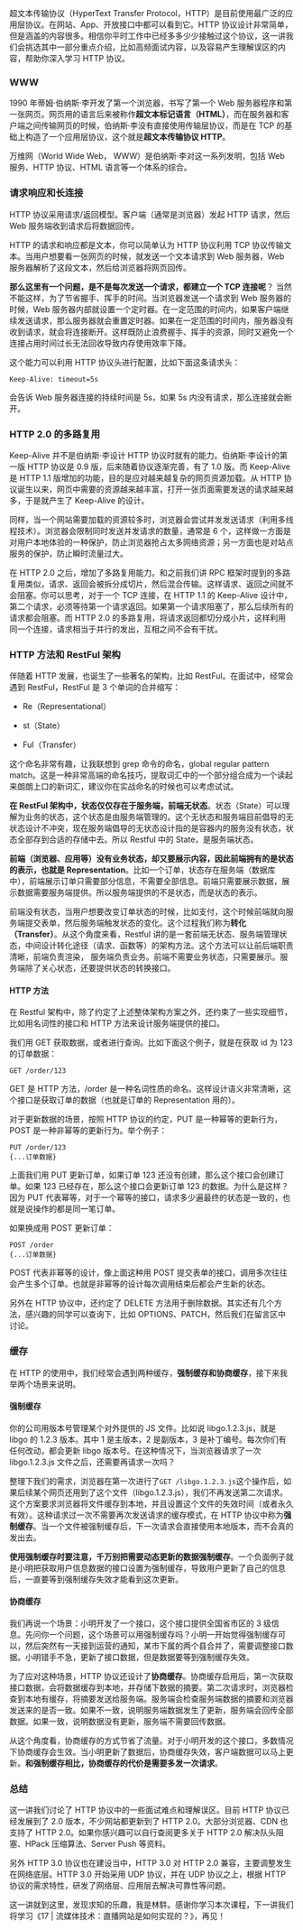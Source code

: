 超文本传输协议（HyperText Transfer Protocol，HTTP）是目前使用最广泛的应用层协议。在网站、App、开放接口中都可以看到它。HTTP 协议设计非常简单，但是涵盖的内容很多。相信你平时工作中已经多多少少接触过这个协议，这一讲我们会挑选其中一部分重点介绍，比如高频面试内容，以及容易产生理解误区的内容，帮助你深入学习 HTTP 协议。

### WWW

1990 年蒂姆·伯纳斯·李开发了第一个浏览器，书写了第一个 Web 服务器程序和第一张网页。网页用的语言后来被称作**超文本标记语言（HTML）**，而在服务器和客户端之间传输网页的时候，伯纳斯·李没有直接使用传输层协议，而是在 TCP 的基础上构造了一个应用层协议，这个就是**超文本传输协议 HTTP**。

万维网（World Wide Web， WWW）是伯纳斯·李对这一系列发明，包括 Web 服务、HTTP 协议、HTML 语言等一个体系的综合。

### 请求响应和长连接

HTTP 协议采用请求/返回模型。客户端（通常是浏览器）发起 HTTP 请求，然后 Web 服务端收到请求后将数据回传。

HTTP 的请求和响应都是文本，你可以简单认为 HTTP 协议利用 TCP 协议传输文本。当用户想要看一张网页的时候，就发送一个文本请求到 Web 服务器，Web 服务器解析了这段文本，然后给浏览器将网页回传。

**那么这里有一个问题，是不是每次发送一个请求，都建立一个 TCP 连接呢**？ 当然不能这样，为了节省握手、挥手的时间。当浏览器发送一个请求到 Web 服务器的时候，Web 服务器内部就设置一个定时器。在一定范围的时间内，如果客户端继续发送请求，那么服务器就会重置定时器。如果在一定范围的时间内，服务器没有收到请求，就会将连接断开。这样既防止浪费握手、挥手的资源，同时又避免一个连接占用时间过长无法回收导致内存使用效率下降。

这个能力可以利用 HTTP 协议头进行配置，比如下面这条请求头：

    Keep-Alive: timeout=5s
    

会告诉 Web 服务器连接的持续时间是 5s，如果 5s 内没有请求，那么连接就会断开。

### HTTP 2.0 的多路复用

Keep-Alive 并不是伯纳斯·李设计 HTTP 协议时就有的能力。伯纳斯·李设计的第一版 HTTP 协议是 0.9 版，后来随着协议逐渐完善，有了 1.0 版。而 Keep-Alive 是 HTTP 1.1 版增加的功能，目的是应对越来越复杂的网页资源加载。从 HTTP 协议诞生以来，网页中需要的资源越来越丰富，打开一张页面需要发送的请求越来越多，于是就产生了 Keep-Alive 的设计。

同样，当一个网站需要加载的资源较多时，浏览器会尝试并发发送请求（利用多线程技术）。浏览器会限制同时发送并发请求的数量，通常是 6 个，这样做一方面是对用户本地体验的一种保护，防止浏览器抢占太多网络资源；另一方面也是对站点服务的保护，防止瞬时流量过大。

在 HTTP 2.0 之后，增加了多路复用能力。和之前我们讲 RPC 框架时提到的多路复用类似，请求、返回会被拆分成切片，然后混合传输。这样请求、返回之间就不会阻塞。你可以思考，对于一个 TCP 连接，在 HTTP 1.1 的 Keep-Alive 设计中，第二个请求，必须等待第一个请求返回。如果第一个请求阻塞了，那么后续所有的请求都会阻塞。而 HTTP 2.0 的多路复用，将请求返回都切分成小片，这样利用同一个连接，请求相当于并行的发出，互相之间不会有干扰。

### HTTP 方法和 RestFul 架构

伴随着 HTTP 发展，也诞生了一些著名的架构，比如 RestFul。在面试中，经常会遇到 RestFul，RestFul 是 3 个单词的合并缩写：

*   Re（Representational）
    
*   st（State）
    
*   Ful（Transfer）
    

这个命名非常有趣，让我联想到 grep 命令的命名，global regular pattern match。这是一种非常高端的命名技巧，提取词汇中的一个部分组合成为一个读起来朗朗上口的新词汇，建议你在实战命名的时候也可以考虑试试。

**在 RestFul 架构中，状态仅仅存在于服务端，前端无状态**。状态（State）可以理解为业务的状态，这个状态是由服务端管理的。这个无状态和服务端目前倡导的无状态设计不冲突，现在服务端倡导的无状态设计指的是容器内的服务没有状态，状态全部存到合适的存储中去。所以 Restful 中的 State，是服务端状态。

**前端（浏览器、应用等）没有业务状态，却又要展示内容，因此前端拥有的是状态的表示，也就是 Representation**。比如一个订单，状态存在服务端（数据库中），前端展示订单只需要部分信息，不需要全部信息。前端只需要展示数据，展示数据需要服务端提供。所以服务端提供的不是状态，而是状态的表示。

前端没有状态，当用户想要改变订单状态的时候，比如支付，这个时候前端就向服务端提交表单，然后服务端触发状态的变化。这个过程我们称为**转化（Transfer）**。从这个角度来看，Restful 讲的是一套前端无状态、服务端管理状态，中间设计转化途径（请求、函数等）的架构方法。这个方法可以让前后端职责清晰，前端负责渲染， 服务端负责业务。前端不需要业务状态，只需要展示。服务端除了关心状态，还要提供状态的转换接口。

#### HTTP 方法

在 Restful 架构中，除了约定了上述整体架构方案之外，还约束了一些实现细节，比如用名词性的接口和 HTTP 方法来设计服务端提供的接口。

我们用 GET 获取数据，或者进行查询。比如下面这个例子，就是在获取 id 为 123 的订单数据：

    GET /order/123
    

GET 是 HTTP 方法，/order 是一种名词性质的命名。这样设计语义非常清晰，这个接口是获取订单的数据（也就是订单的 Representation 用的）。

对于更新数据的场景，按照 HTTP 协议的约定，PUT 是一种幂等的更新行为，POST 是一种非幂等的更新行为。举个例子：

    PUT /order/123 
    {...订单数据}
    

上面我们用 PUT 更新订单，如果订单 123 还没有创建，那么这个接口会创建订单。如果 123 已经存在，那么这个接口会更新订单 123 的数据。为什么是这样？因为 PUT 代表幂等，对于一个幂等的接口，请求多少遍最终的状态是一致的，也就是说操作的都是同一笔订单。

如果换成用 POST 更新订单：

    POST /order
    {...订单数据}
    

POST 代表非幂等的设计，像上面这种用 POST 提交表单的接口，调用多次往往会产生多个订单。也就是非幂等的设计每次调用结束后都会产生新的状态。

另外在 HTTP 协议中，还约定了 DELETE 方法用于删除数据。其实还有几个方法，感兴趣的同学可以查询下，比如 OPTIONS、PATCH，然后我们在留言区中讨论。

### 缓存

在 HTTP 的使用中，我们经常会遇到两种缓存，**强制缓存和协商缓存**，接下来我举两个场景来说明。

#### 强制缓存

你的公司用版本号管理某个对外提供的 JS 文件。比如说 libgo.1.2.3.js，就是 libgo 的 1.2.3 版本。其中 1 是主版本，2 是副版本，3 是补丁编号。每次你们有任何改动，都会更新 libgo 版本号。在这种情况下，当浏览器请求了一次 libgo.1.2.3.js 文件之后，还需要再请求一次吗？

整理下我们的需求，浏览器在第一次进行了`GET /libgo.1.2.3.js`这个操作后，如果后续某个网页还用到了这个文件（libgo.1.2.3.js），我们不再发送第二次请求。这个方案要求浏览器将文件缓存到本地，并且设置这个文件的失效时间（或者永久有效）。这种请求过一次不需要再次发送请求的缓存模式，在 HTTP 协议中称为**强制缓存**。当一个文件被强制缓存后，下一次请求会直接使用本地版本，而不会真的发出去。

**使用强制缓存时要注意，千万别把需要动态更新的数据强制缓存**。一个负面例子就是小明把获取用户信息数据的接口设置为强制缓存，导致用户更新了自己的信息后，一直要等到强制缓存失效才能看到这次更新。

#### 协商缓存

我们再说一个场景：小明开发了一个接口，这个接口提供全国省市区的 3 级信息。先问你一个问题，这个场景可以用强制缓存吗？小明一开始觉得强制缓存可以，然后突然有一天接到运营的通知，某市下属的两个县合并了，需要调整接口数据。小明错手不急，更新了接口数据，但是数据要等到强制缓存失效。

为了应对这种场景，HTTP 协议还设计了**协商缓存**。协商缓存启用后，第一次获取接口数据，会将数据缓存到本地，并存储下数据的摘要。第二次请求时，浏览器检查到本地有缓存，将摘要发送给服务端。服务端会检查服务端数据的摘要和浏览器发送来的是否一致。如果不一致，说明服务端数据发生了更新，服务端会回传全部数据。如果一致，说明数据没有更新，服务端不需要回传数据。

从这个角度看，协商缓存的方式节省了流量。对于小明开发的这个接口，多数情况下协商缓存会生效。当小明更新了数据后，协商缓存失效，客户端数据可以马上更新。**和强制缓存相比，协商缓存的代价是需要多发一次请求**。

### 总结

这一讲我们讨论了 HTTP 协议中的一些面试难点和理解误区。目前 HTTP 协议已经发展到了 2.0 版本，不少网站都更新到了 HTTP 2.0。大部分浏览器、CDN 也支持了 HTTP 2.0。如果你感兴趣可以自行查阅更多关于 HTTP 2.0 解决队头阻塞、HPack 压缩算法、Server Push 等资料。

另外 HTTP 3.0 协议也在建设当中，HTTP 3.0 对 HTTP 2.0 兼容，主要调整发生在网络底层。HTTP 3.0 开始采用 UDP 协议，并在 UDP 协议之上，根据 HTTP 协议的需求特性，研发了网络层、应用层去解决可靠性等问题。

这一讲就到这里，发现求知的乐趣，我是林䭽。感谢你学习本次课程，下一讲我们将学习《17 | 流媒体技术：直播网站是如何实现的？》，再见！
